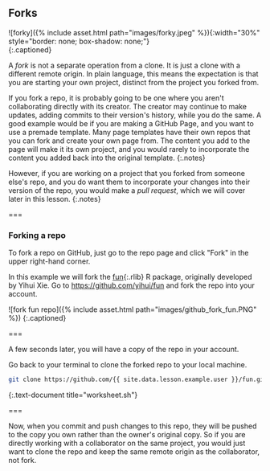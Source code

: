 ---
---

## Forks

![forky]({% include asset.html path="images/forky.jpeg" %}){:width="30%" style="border: none; box-shadow: none;"}  
{:.captioned}

A *fork* is not a separate operation from a clone. It is just a clone with a different remote origin. 
In plain language, this means the expectation is that you are starting your own project, distinct from
the project you forked from.

If you fork a repo, it is probably going to be one where you aren't collaborating directly with its creator. The creator may
continue to make updates, adding commits to their version's history, while you do the same. A good example would be if you are
making a GitHub Page, and you want to use a premade template. Many page templates have their own repos that you can fork and
create your own page from. The content you add to the page will make it its own project, and you would rarely to incorporate the content you added back into the original template.
{:.notes}

However, if you are working on a project that you forked from someone else's repo, and you do
want them to incorporate your changes into their version of the repo, you would make a 
*pull request*, which we will cover later in this lesson.
{:.notes}

===

### Forking a repo

To fork a repo on GitHub, just go to the repo page and click "Fork" in the upper right-hand corner.

In this example we will fork the [fun](){:.rlib} R package, originally developed by Yihui Xie. 
Go to <https://github.com/yihui/fun> and fork the repo into your account.

![fork fun repo]({% include asset.html path="images/github_fork_fun.PNG" %})
{:.captioned}

===

A few seconds later, you will have a copy of the repo in your account.

Go back to your terminal to clone the forked repo to your local machine.

~~~bash
git clone https://github.com/{{ site.data.lesson.example.user }}/fun.git
~~~
{:.text-document title="worksheet.sh"}

===

Now, when you commit and push changes to this repo, they will be pushed to the copy you
own rather than the owner's original copy. So if you are directly working with
a collaborator on the same project, you would just want to clone the repo and 
keep the same remote origin as the collaborator, not fork.

